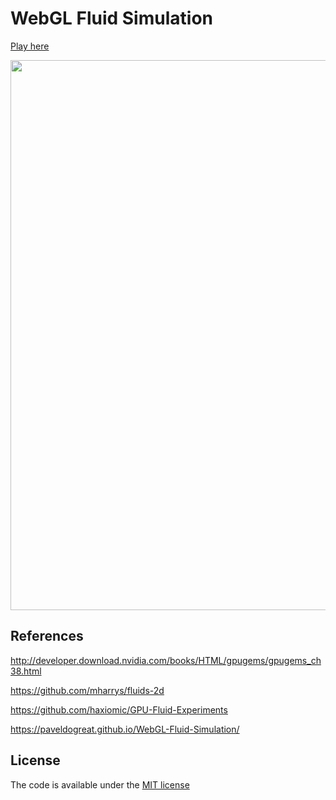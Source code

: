 # WebGL Fluid Simulation

[Play here](http://fluid.brousseauai.com)

<img src="/screenshot.jpg?raw=true" width="880">

## References

http://developer.download.nvidia.com/books/HTML/gpugems/gpugems_ch38.html

https://github.com/mharrys/fluids-2d

https://github.com/haxiomic/GPU-Fluid-Experiments

https://paveldogreat.github.io/WebGL-Fluid-Simulation/

## License

The code is available under the [MIT license](https://github.com/PavelDoGreat/WebGL-Fluid-Simulation/blob/master/LICENSE)
